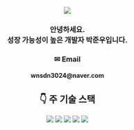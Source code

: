 <p align='center'>
     <img src="https://capsule-render.vercel.app/api?type=waving&color=auto&height=200&section=header&text=😀박준우's%20Github&fontSize=70&animation=fadeIn&fontAlignY=38"/>
</p>

<h3 align="center"> 안녕하세요. <br> 성장 가능성이 높은 개발자 박준우입니다. </h3>
<h3 align="center">✉ Email</h3>
<h4 align="center">wnsdn3024@naver.com</h4>

<h2 align="center"> 👇 주 기술 스택  </h2>

<div align="center">
<img src="https://img.shields.io/badge/intellijidea-000000?style=for-the-badge&logo=intellijidea&logoColor=white">
<img src="https://img.shields.io/badge/springboot-6DB33F?style=for-the-badge&logo=springboot&logoColor=white">
<img src="https://img.shields.io/badge/java-007396?style=for-the-badge&logo=OpenJDK&logoColor=white"> 
<img src="https://img.shields.io/badge/MySQL-4479A1?style=for-the-badge&logo=MySQL&logoColor=white">  
<img src="https://img.shields.io/badge/Thymeleaf-005F0F?style=for-the-badge&logo=Thymeleaf&logoColor=white"> 
</div>



